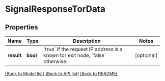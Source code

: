 # SignalResponseTorData

## Properties
Name | Type | Description | Notes
------------ | ------------- | ------------- | -------------
**result** | **bool** | &#x60;true&#x60; if the request IP address is a known tor exit node, &#x60;false&#x60; otherwise.  | [optional] 

[[Back to Model list]](../README.md#documentation-for-models) [[Back to API list]](../README.md#documentation-for-api-endpoints) [[Back to README]](../README.md)

